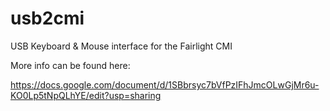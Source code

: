 # usb2cmi
USB Keyboard &amp; Mouse interface for the Fairlight CMI

More info can be found here:

https://docs.google.com/document/d/1SBbrsyc7bVfPzIFhJmcOLwGjMr6u-KO0Lp5tNpQLhYE/edit?usp=sharing
